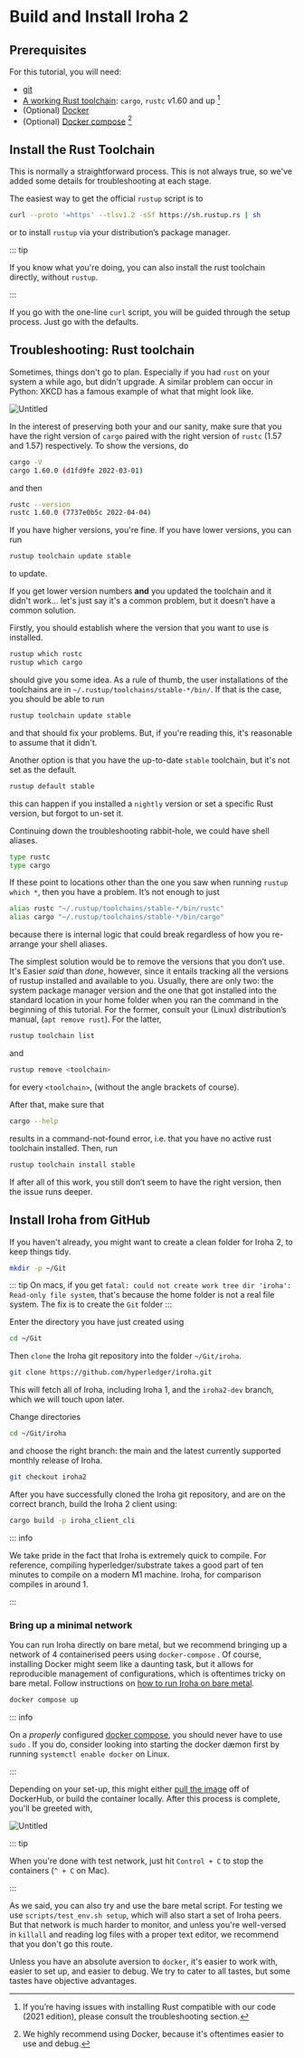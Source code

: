 # Build and Install Iroha 2

## Prerequisites

For this tutorial, you will need:

- [git](https://githowto.com/)
- [A working Rust toolchain](https://www.rust-lang.org/learn/get-started):
  `cargo`, `rustc` v1.60 and up [^1]
- (Optional) [Docker](https://docs.docker.com/get-docker/)
- (Optional) [Docker compose](https://docs.docker.com/compose/) [^2]

[^1]:
    If you’re having issues with installing Rust compatible with our code
    (2021 edition), please consult the troubleshooting section.

[^2]:
    We highly recommend using Docker, because it's oftentimes easier to use
    and debug.

## Install the Rust Toolchain

This is normally a straightforward process. This is not always true, so
we've added some details for troubleshooting at each stage.

The easiest way to get the official `rustup` script is to

```bash
curl --proto '=https' --tlsv1.2 -sSf https://sh.rustup.rs | sh
```

or to install `rustup` via your distribution’s package manager.

::: tip

If you know what you're doing, you can also install the rust toolchain
directly, without `rustup`.

:::

If you go with the one-line `curl` script, you will be guided through the
setup process. Just go with the defaults.

## Troubleshooting: Rust toolchain

Sometimes, things don't go to plan. Especially if you had `rust` on your
system a while ago, but didn't upgrade. A similar problem can occur in
Python: XKCD has a famous example of what that might look like.

<div class="flex justify-center">

<!-- FIXME untitled -->

![Untitled](/img/install-troubles.png)

</div>

In the interest of preserving both your and our sanity, make sure that you
have the right version of `cargo` paired with the right version of `rustc`
(1.57 and 1.57) respectively. To show the versions, do

```bash
cargo -V
cargo 1.60.0 (d1fd9fe 2022-03-01)
```

and then

```bash
rustc --version
rustc 1.60.0 (7737e0b5c 2022-04-04)
```

If you have higher versions, you're fine. If you have lower versions, you
can run

```bash
rustup toolchain update stable
```

to update.

If you get lower version numbers **and** you updated the toolchain and it
didn't work… let's just say it's a common problem, but it doesn't have a
common solution.

Firstly, you should establish where the version that you want to use is
installed.

```bash
rustup which rustc
rustup which cargo
```

should give you some idea. As a rule of thumb, the user installations of
the toolchains are in `~/.rustup/toolchains/stable-*/bin/`. If that is the
case, you should be able to run

```bash
rustup toolchain update stable
```

and that should fix your problems. But, if you're reading this, it's
reasonable to assume that it didn't.

Another option is that you have the up-to-date `stable` toolchain, but it's
not set as the default.

```bash
rustup default stable
```

this can happen if you installed a `nightly` version or set a specific Rust
version, but forgot to un-set it.

Continuing down the troubleshooting rabbit-hole, we could have shell
aliases.

```bash
type rustc
type cargo
```

If these point to locations other than the one you saw when running
`rustup which *`, then you have a problem. It’s not enough to just

```bash
alias rustc "~/.rustup/toolchains/stable-*/bin/rustc"
alias cargo "~/.rustup/toolchains/stable-*/bin/cargo"
```

because there is internal logic that could break regardless of how you
re-arrange your shell aliases.

The simplest solution would be to remove the versions that you don’t use.
It's Easier _said_ than _done_, however, since it entails tracking all the
versions of rustup installed and available to you. Usually, there are only
two: the system package manager version and the one that got installed into
the standard location in your home folder when you ran the command in the
beginning of this tutorial. For the former, consult your (Linux)
distribution’s manual, (`apt remove rust`). For the latter,

```bash
rustup toolchain list
```

and

```bash
rustup remove <toolchain>
```

for every `<toolchain>`, (without the angle brackets of course).

After that, make sure that

```bash
cargo --help
```

results in a command-not-found error, i.e. that you have no active rust
toolchain installed. Then, run

```bash
rustup toolchain install stable
```

If after all of this work, you still don’t seem to have the right version,
then the issue runs deeper.

## Install Iroha from GitHub

If you haven't already, you might want to create a clean folder for Iroha
2, to keep things tidy.

```bash
mkdir -p ~/Git
```

::: tip On macs, if you get
`fatal: could not create work tree dir 'iroha': Read-only file system`,
that's because the home folder is not a real file system. The fix is to
create the `Git` folder :::

Enter the directory you have just created using

```bash
cd ~/Git
```

Then `clone` the Iroha git repository into the folder `~/Git/iroha`.

```bash
git clone https://github.com/hyperledger/iroha.git
```

This will fetch all of Iroha, including Iroha 1, and the `iroha2-dev`
branch, which we will touch upon later.

Change directories

```bash
cd ~/Git/iroha
```

and choose the right branch: the main and the latest currently supported
monthly release of Iroha.

```bash
git checkout iroha2
```

After you have successfully cloned the Iroha git repository, and are on the
correct branch, build the Iroha 2 client using:

```bash
cargo build -p iroha_client_cli
```

::: info

We take pride in the fact that Iroha is extremely quick to compile. For
reference, compiling hyperledger/substrate takes a good part of ten minutes
to compile on a modern M1 machine. Iroha, for comparison compiles in
around 1.

:::

### Bring up a minimal network

You can run Iroha directly on bare metal, but we recommend bringing up a
network of 4 containerised peers using `docker-compose` . Of course,
installing Docker might seem like a daunting task, but it allows for
reproducible management of configurations, which is oftentimes tricky on
bare metal. Follow instructions on
[how to run Iroha on bare metal](/guide/advanced/running-iroha-on-bare-metal).

```bash
docker compose up
```

::: info

On a _properly_ configured
[docker compose](https://docs.docker.com/engine/install/linux-postinstall/),
you should never have to use `sudo` . If you do, consider looking into
starting the docker dæmon first by running `systemctl enable docker` on
Linux.

:::

Depending on your set-up, this might either
[pull the image](https://hub.docker.com/r/hyperledger/iroha2/tags) off of
DockerHub, or build the container locally. After this process is complete,
you'll be greeted with,

<!-- Please rename file and add an appropriate label to it -->
<!-- TODO maybe use ASCIINEMA here? -->

![Untitled](/img/install-cli.png)

::: tip

When you're done with test network, just hit `Control + C` to stop the
containers (`^ + C` on Mac).

:::

As we said, you can also try and use the bare metal script. For testing we
use `scripts/test_env.sh setup`, which will also start a set of Iroha
peers. But that network is much harder to monitor, and unless you're
well-versed in `killall` and reading log files with a proper text editor,
we recommend that you don't go this route.

Unless you have an absolute aversion to `docker`, it's easier to work with,
easier to set up, and easier to debug. We try to cater to all tastes, but
some tastes have objective advantages.
